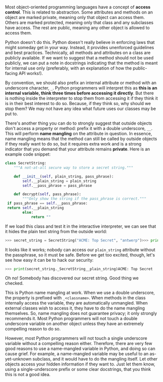 Most object-oriented programming languages have a concept of **access control**.  This is related to abstraction. Some attributes and methods on an  object are marked private, meaning only that object can access them.  Others are marked protected, meaning only that class and any subclasses  have access. The rest are public, meaning any other object is allowed to  access them.

Python doesn't do this. Python doesn't really  believe in enforcing laws that might someday get in your way. Instead,  it provides unenforced guidelines and best practices. Technically, all  methods and attributes on a class are publicly available. If we want to  suggest that a method should not be used publicly, we can put a note in  docstrings indicating that the method is meant for internal use only  (preferably, with an explanation of how the public-facing API works!).

By convention, we should also prefix an internal attribute or method with an underscore character, `_`. Python programmers will interpret this as **this is an internal variable, think three times before accessing it directly**.  But there is nothing inside the interpreter to stop them from accessing  it if they think it is in their best interest to do so. Because, if  they think so, why should we stop them? We may not have any idea what  future uses our classes may be put to.

There's another thing you  can do to strongly suggest that outside objects don't access a property  or method: prefix it with a double underscore, `__`. This will perform **name mangling**  on the attribute in question. In essence, name mangling means that the  method can still be called by outside objects if they really want to do  so, but it requires extra work and is a strong indicator that you demand that your attribute remains **private**. Here is an example code snippet:

```python
class SecretString:
    """A not-at-all secure way to store a secret string."""

    def __init__(self, plain_string, pass_phrase):
        self.__plain_string = plain_string
        self.__pass_phrase = pass_phrase

    def decrypt(self, pass_phrase):
        """Only show the string if the pass_phrase is correct."""
 if pass_phrase == self.__pass_phrase:
 return self.__plain_string
        else:
            return ""
```

If we load this class and  test it in the interactive interpreter, we can see that it hides the  plain text string from the outside world:

```python
>>> secret_string = SecretString("ACME: Top Secret", "antwerp")>>> print(secret_string.decrypt("antwerp"))ACME: Top Secret>>> print(secret_string.__plain_string)Traceback (most recent call last):  File "<stdin>", line 1, in <module>AttributeError: 'SecretString' object has no attribute'__plain_string'
```

It looks like it works; nobody can access our `plain_string`  attribute without the passphrase, so it must be safe. Before we get too  excited, though, let's see how easy it can be to hack our security:

```python
>>> print(secret_string._SecretString__plain_string)ACME: Top Secret
```

Oh no! Somebody has discovered our secret string. Good thing we checked.

This is Python name mangling at work. When we use a double underscore, the property is prefixed with `_<classname>`. When methods in the class internally  access the variable, they are automatically unmangled. When external  classes wish to access it, they have to do the name mangling themselves.  So, name mangling does not guarantee privacy; it only strongly  recommends it. Most Python programmers will not touch a double  underscore variable on another object unless they have an extremely  compelling reason to do so.

However, most Python programmers will  not touch a single underscore variable without a compelling reason  either. Therefore, there are very few good reasons to use a name-mangled  variable in Python, and doing so can cause grief. For example, a  name-mangled variable may be useful to an as-yet-unknown subclass, and  it would have to do the mangling itself. Let other objects access your  hidden information if they want to. Just let them know, using a  single-underscore prefix or some clear docstrings, that you think this  is not a good idea.
